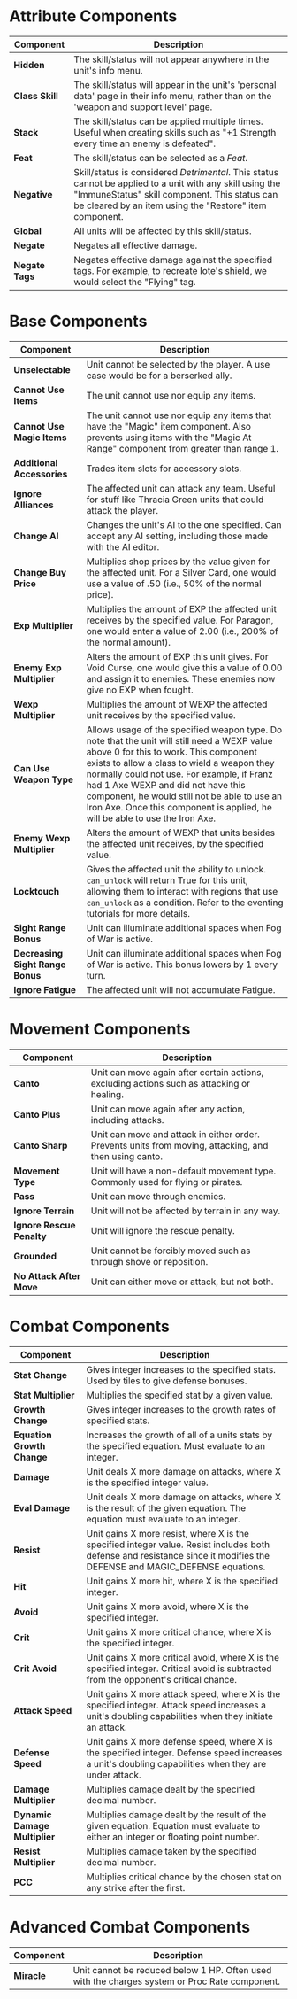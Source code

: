 # Attribute Components

| Component | Description |
| ------ | ------ |
| **Hidden** |  The skill/status will not appear anywhere in the unit's info menu. |
| **Class Skill** |  The skill/status will appear in the unit's 'personal data' page in their info menu, rather than on the 'weapon and support level' page. |
| **Stack** |  The skill/status can be applied multiple times. Useful when creating skills such as "+1 Strength every time an enemy is defeated". |
| **Feat** |  The skill/status can be selected as a _Feat_.  |
| **Negative** |  Skill/status is considered _Detrimental_. This status cannot be applied to a unit with any skill using the "ImmuneStatus" skill component. This status can be cleared by an item using the "Restore" item component. |
| **Global** |  All units will be affected by this skill/status. |
| **Negate** |  Negates all effective damage. |
| **Negate Tags** |  Negates effective damage against the specified tags. For example, to recreate Iote's shield, we would select the "Flying" tag. |

# Base Components

| Component | Description |
| ------ | ------ |
| **Unselectable** |  Unit cannot be selected by the player. A use case would be for a berserked ally. |
| **Cannot Use Items** |  The unit cannot use nor equip any items. |
| **Cannot Use Magic Items** |  The unit cannot use nor equip any items that have the "Magic" item component. Also prevents using items with the "Magic At Range" component from greater than range 1. |
| **Additional Accessories** |  Trades item slots for accessory slots. |
| **Ignore Alliances** |  The affected unit can attack any team. Useful for stuff like Thracia Green units that could attack the player. |
| **Change AI** |  Changes the unit's AI to the one specified. Can accept any AI setting, including those made with the AI editor. |
| **Change Buy Price** |  Multiplies shop prices by the value given for the affected unit. For a Silver Card, one would use a value of .50 (i.e., 50% of the normal price). |
| **Exp Multiplier** |  Multiplies the amount of EXP the affected unit receives by the specified value. For Paragon, one would enter a value of 2.00 (i.e., 200% of the normal amount). |
| **Enemy Exp Multiplier** |  Alters the amount of EXP this unit gives. For Void Curse, one would give this a value of 0.00 and assign it to enemies. These enemies now give no EXP when fought. |
| **Wexp Multiplier** |  Multiplies the amount of WEXP the affected unit receives by the specified value. |
| **Can Use Weapon Type** |  Allows usage of the specified weapon type. Do note that the unit will still need a WEXP value above 0 for this to work. This component exists to allow a class to wield a weapon they normally could not use. For example, if Franz had 1 Axe WEXP and did not have this component, he would still not be able to use an Iron Axe. Once this component is applied, he will be able to use the Iron Axe.
| **Enemy Wexp Multiplier** |  Alters the amount of WEXP that units besides the affected unit receives, by the specified value. |
| **Locktouch** |  Gives the affected unit the ability to unlock. `can_unlock` will return True for this unit, allowing them to interact with regions that use `can_unlock` as a condition. Refer to the eventing tutorials for more details. |
| **Sight Range Bonus** |  Unit can illuminate additional spaces when Fog of War is active. |
| **Decreasing Sight Range Bonus** |  Unit can illuminate additional spaces when Fog of War is active. This bonus lowers by 1 every turn. |
| **Ignore Fatigue** |  The affected unit will not accumulate Fatigue. |

# Movement Components

| Component | Description |
| ------ | ------ |
| **Canto** |  Unit can move again after certain actions, excluding actions such as attacking or healing. |
| **Canto Plus** | Unit can move again after any action, including attacks. |
| **Canto Sharp** | Unit can move and attack in either order. Prevents units from moving, attacking, and then using canto. |
| **Movement Type** | Unit will have a non-default movement type. Commonly used for flying or pirates. |
| **Pass** | Unit can move through enemies. |
| **Ignore Terrain** | Unit will not be affected by terrain in any way. |
| **Ignore Rescue Penalty** | Unit will ignore the rescue penalty. |
| **Grounded** | Unit cannot be forcibly moved such as through shove or reposition. |
| **No Attack After Move** | Unit can either move or attack, but not both. |

# Combat Components

| Component | Description |
| ------ | ------ |
| **Stat Change** | Gives integer increases to the specified stats. Used by tiles to give defense bonuses. |
| **Stat Multiplier** | Multiplies the specified stat by a given value. |
| **Growth Change** | Gives integer increases to the growth rates of specified stats. |
| **Equation Growth Change** | Increases the growth of all of a units stats by the specified equation. Must evaluate to an integer. |
| **Damage** | Unit deals X more damage on attacks, where X is the specified integer value. |
| **Eval Damage** | Unit deals X more damage on attacks, where X is the result of the given equation. The equation must evaluate to an integer. |
| **Resist** | Unit gains X more resist, where X is the specified integer value. Resist includes both defense and resistance since it modifies the DEFENSE and MAGIC_DEFENSE equations. |
| **Hit** | Unit gains X more hit, where X is the specified integer. |
| **Avoid** | Unit gains X more avoid, where X is the specified integer. |
| **Crit** | Unit gains X more critical chance, where X is the specified integer. |
| **Crit Avoid** | Unit gains X more critical avoid, where X is the specified integer. Critical avoid is subtracted from the opponent's critical chance. |
| **Attack Speed** | Unit gains X more attack speed, where X is the specified integer. Attack speed increases a unit's doubling capabilities when they initiate an attack. |
| **Defense Speed** | Unit gains X more defense speed, where X is the specified integer. Defense speed increases a unit's doubling capabilities when they are under attack. |
| **Damage Multiplier** | Multiplies damage dealt by the specified decimal number. |
| **Dynamic Damage Multiplier** | Multiplies damage dealt by the result of the given equation. Equation must evaluate to either an integer or floating point number. |
| **Resist Multiplier** | Multiplies damage taken by the specified decimal number. |
| **PCC** | Multiplies critical chance by the chosen stat on any strike after the first. |

# Advanced Combat Components

| Component | Description |
| ------ | ------ |
| **Miracle** | Unit cannot be reduced below 1 HP. Often used with the charges system or Proc Rate component. |